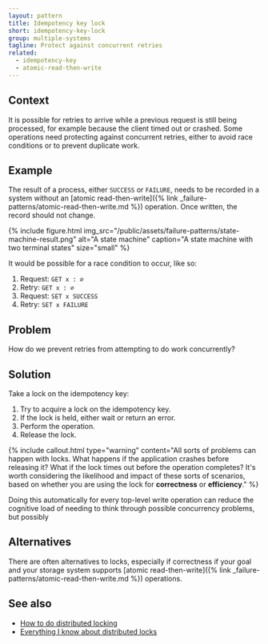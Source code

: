 ```yaml
---
layout: pattern
title: Idempotency key lock
short: idempotency-key-lock
group: multiple-systems
tagline: Protect against concurrent retries
related:
  - idempotency-key
  - atomic-read-then-write
---
```


## Context

It is possible for retries to arrive while a previous request is still being processed, for example because the client timed out or crashed. Some operations need protecting against concurrent retries, either to avoid race conditions or to prevent duplicate work.

## Example

The result of a process, either `SUCCESS` or `FAILURE`, needs to be recorded in a system without an [atomic read-then-write]({% link _failure-patterns/atomic-read-then-write.md %}) operation. Once written, the record should not change.

{% include figure.html
  img_src="/public/assets/failure-patterns/state-machine-result.png"
  alt="A state machine"
  caption="A state machine with two terminal states"
  size="small"
%}

It would be possible for a race condition to occur, like so:

1. Request: `GET x : ∅`
2. Retry: `GET x : ∅`
3. Request: `SET x SUCCESS`
4. Retry: `SET x FAILURE`

## Problem

How do we prevent retries from attempting to do work concurrently?

## Solution

Take a lock on the idempotency key:

1. Try to acquire a lock on the idempotency key.
2. If the lock is held, either wait or return an error.
3. Perform the operation.
4. Release the lock.

{% include callout.html
    type="warning"
    content="All sorts of problems can happen with locks. What happens if the application crashes before releasing it? What if the lock times out before the operation completes? It's worth considering the likelihood and impact of these sorts of scenarios, based on whether you are using the lock for **correctness** or **efficiency**."
%}

Doing this automatically for every top-level write operation can reduce the cognitive load of needing to think through possible concurrency problems, but possibly

## Alternatives

There are often alternatives to locks, especially if correctness if your goal and your storage system supports [atomic read-then-write]({% link _failure-patterns/atomic-read-then-write.md %}) operations.

## See also

- [How to do distributed locking](https://martin.kleppmann.com/2016/02/08/how-to-do-distributed-locking.html)
- [Everything I know about distributed locks](https://davidecerbo.medium.com/everything-i-know-about-distributed-locks-2bf54de2df71)
